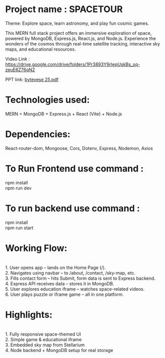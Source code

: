 # Project name : SPACETOUR
Theme: Explore space, learn astronomy, and play fun cosmic games.
</br>

This MERN full stack project offers an immersive exploration of space, powered by MongoDB, Express.js, React.js, and Node.js. Experience the wonders of the cosmos through real-time satellite tracking, interactive sky maps, and educational resources.

Video Link : https://drive.google.com/drive/folders/1Pr3893Y9rIepUskBs_sq-zeuE6Z76qN2 

PPT link:
[bytevese 25.pdf](https://github.com/user-attachments/files/19724768/bytevese.25.pdf)

# Technologies used: 
MERN = MongoDB + Express.js + React (Vite) + Node.js

# Dependencies:
React-router-dom, Mongoose, Cors, Dotenv, Express, Nodemon, Axios

# To Run Frontend use command : 
npm install
</br>
npm run dev

# To run backend use command :
npm install
</br>
npm run start

# Working Flow:
</br>
1. User opens app – lands on the Home Page (/).
<br/>
2. Navigates using navbar – to /about, /contact, /sky-map, etc.
<br/>
3. Fills contact form – hits Submit, form data is sent to Express backend.
<br/>
4. Express API receives data – stores it in MongoDB.
<br/>
5. User explores education iframe – watches space-related videos.
<br/>
6. User plays puzzle or iframe game – all in one platform.

# Highlights:
</br>
1. Fully responsive space-themed UI
</br>
2. Simple game & educational iframe
</br>
3. Embedded sky map from Stellarium
</br>
4. Node backend + MongoDB setup for real storage

